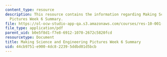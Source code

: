 ```yaml
---
content_type: resource
description: This resource contains the information regarding Making Science and Engineering
  Pictures Week 6 Summary.
file: https://ol-ocw-studio-app-qa.s3.amazonaws.com/courses/res-10-001-making-science-and-engineering-pictures-a-practical-guide-to-presenting-your-work-spring-2016/44cb9751e9004dc822395ddbd01d5bcb_MITRES_10_001S16_Sum_Wk6.pdf
file_type: application/pdf
parent_uid: b0e5f8d1-f7e8-6912-1070-2672c5820fcd
resourcetype: Document
title: Making Science and Engineering Pictures Week 6 Summary
uid: 44cb9751-e900-4dc8-2239-5ddbd01d5bcb
---
```

